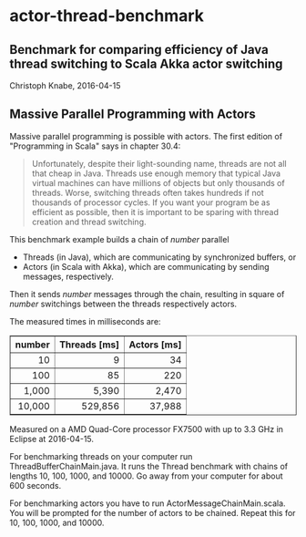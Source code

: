 # actor-thread-benchmark
## Benchmark for comparing efficiency of Java thread switching to Scala Akka actor switching
Christoph Knabe, 2016-04-15

## Massive Parallel Programming with Actors

Massive parallel programming is possible with actors. The first edition of "Programming in Scala" says in chapter 30.4:

> Unfortunately, despite their light-sounding name, threads are not all that
cheap in Java. Threads use enough memory that typical Java virtual machines
can have millions of objects but only thousands of threads. Worse,
switching threads often takes hundreds if not thousands of processor cycles.
If you want your program be as efficient as possible, then it is important to
be sparing with thread creation and thread switching.
                                                                
This benchmark example builds a chain of *number* parallel

* Threads (in Java), which are communicating by synchronized buffers, or 
* Actors (in Scala with Akka), which are communicating by sending messages, respectively.

Then it sends *number* messages through the chain, resulting in square of *number* switchings
between the threads respectively actors.

The measured times in milliseconds are:

<table border="1" style="text-align:right;">
  <tr>
    <th>number</th>
    <th>Threads [ms]</th>
    <th>Actors [ms]</th>
  </tr>
    <tr>
        <td>10</td>
        <td>9</td>
        <td>34</td>
    </tr>
    <tr>
        <td>100</td>
        <td>85</td>
        <td>220</td>
    </tr>
    <tr>
        <td>1,000</td>
        <td>5,390</td>
        <td>2,470</td>
    </tr>
    <tr>
        <td>10,000</td>
        <td>529,856</td>
        <td>37,988</td>
    </tr>
</table>

Measured on a AMD Quad-Core processor FX7500 with up to 3.3 GHz in Eclipse at 2016-04-15.

For benchmarking threads on your computer run ThreadBufferChainMain.java. 
It runs the Thread benchmark with chains of lengths 10, 100, 1000, and 10000.
Go away from your computer for about 600 seconds. 

For benchmarking actors you have to run ActorMessageChainMain.scala.
You will be prompted for the number of actors to be chained.
Repeat this for 10, 100, 1000, and 10000.

